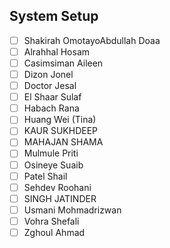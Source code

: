 System Setup 
--------------------------

- [ ] Shakirah OmotayoAbdullah Doaa
- [ ] Alrahhal Hosam
- [ ] Casimsiman Aileen
- [ ] Dizon Jonel
- [ ] Doctor Jesal
- [ ] El Shaar Sulaf
- [ ] Habach Rana
- [ ] Huang Wei (Tina)
- [ ] KAUR SUKHDEEP
- [ ] MAHAJAN SHAMA
- [ ] Mulmule Priti
- [ ] Osineye Suaib
- [ ] Patel Shail
- [ ] Sehdev Roohani
- [ ] SINGH JATINDER
- [ ] Usmani Mohmadrizwan
- [ ] Vohra Shefali
- [ ] Zghoul Ahmad